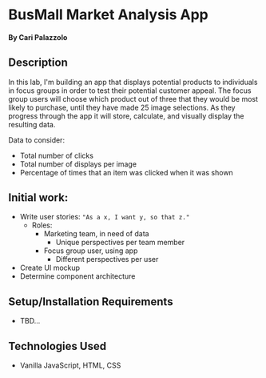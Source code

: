 # BusMall Market Analysis App

#### By Cari Palazzolo

## Description

In this lab, I'm building an app that displays potential products to individuals in focus groups in order to test their potential customer appeal. The focus group users will choose which product out of three that they would be most likely to purchase, until they have made 25 image selections. As they progress through the app it will store, calculate, and visually display the resulting data.

Data to consider:
- Total number of clicks
- Total number of displays per image
- Percentage of times that an item was clicked when it was shown

## Initial work:
* Write user stories: `"As a x, I want y, so that z."`
    - Roles:
        - Marketing team, in need of data
            - Unique perspectives per team member
        - Focus group user, using app
            - Different perspectives per user
* Create UI mockup
* Determine component architecture

## Setup/Installation Requirements

* TBD...

## Technologies Used

* Vanilla JavaScript, HTML, CSS